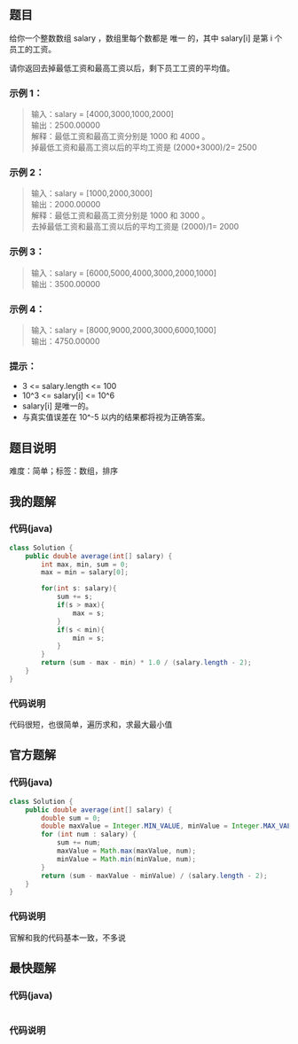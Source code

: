## 题目
给你一个整数数组 salary ，数组里每个数都是 唯一 的，其中 salary[i] 是第 i 个员工的工资。

请你返回去掉最低工资和最高工资以后，剩下员工工资的平均值。
### 示例 1：
> 输入：salary = [4000,3000,1000,2000]  
> 输出：2500.00000  
> 解释：最低工资和最高工资分别是 1000 和 4000 。  
> 掉最低工资和最高工资以后的平均工资是 (2000+3000)/2= 2500  
### 示例 2：
> 输入：salary = [1000,2000,3000]  
> 输出：2000.00000  
> 解释：最低工资和最高工资分别是 1000 和 3000 。  
> 去掉最低工资和最高工资以后的平均工资是 (2000)/1= 2000  
### 示例 3：
> 输入：salary = [6000,5000,4000,3000,2000,1000]  
> 输出：3500.00000  
### 示例 4：
> 输入：salary = [8000,9000,2000,3000,6000,1000]  
> 输出：4750.00000  
### 提示：
- 3 <= salary.length <= 100
- 10^3 <= salary[i] <= 10^6
- salary[i] 是唯一的。
- 与真实值误差在 10^-5 以内的结果都将视为正确答案。
## 题目说明
难度：简单；标签：数组，排序
## 我的题解
### 代码(java)
```java
class Solution {
    public double average(int[] salary) {
        int max, min, sum = 0;
        max = min = salary[0];

        for(int s: salary){
            sum += s;
            if(s > max){
                max = s;
            }
            if(s < min){
                min = s;
            }
        }
        return (sum - max - min) * 1.0 / (salary.length - 2);
    }
}
```
### 代码说明
代码很短，也很简单，遍历求和，求最大最小值
## 官方题解
### 代码(java)
```java
class Solution {
    public double average(int[] salary) {
        double sum = 0;
        double maxValue = Integer.MIN_VALUE, minValue = Integer.MAX_VALUE;
        for (int num : salary) {
            sum += num;
            maxValue = Math.max(maxValue, num);
            minValue = Math.min(minValue, num);
        }
        return (sum - maxValue - minValue) / (salary.length - 2);
    }
}
```
### 代码说明
官解和我的代码基本一致，不多说
## 最快题解
### 代码(java)
```java
```
### 代码说明